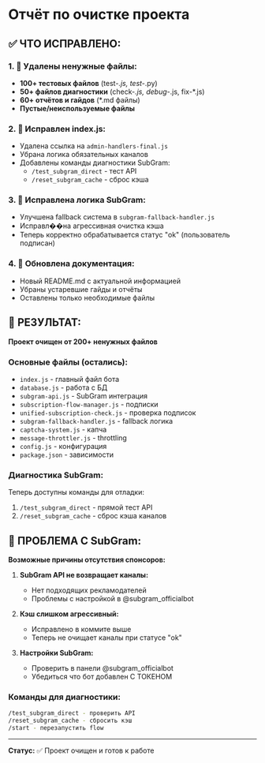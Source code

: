 # Отчёт по очистке проекта

## ✅ ЧТО ИСПРАВЛЕНО:

### 1. 🧹 Удалены ненужные файлы:
- **100+ тестовых файлов** (test-*.js, test-*.py)
- **50+ файлов диагностики** (check-*.js, debug-*.js, fix-*.js)
- **60+ отчётов и гайдов** (*.md файлы)
- **Пустые/неиспользуемые файлы**

### 2. 🔧 Исправлен index.js:
- Удалена ссылка на `admin-handlers-final.js`
- Убрана логика обязательных каналов
- Добавлены команды диагностики SubGram:
  - `/test_subgram_direct` - тест API
  - `/reset_subgram_cache` - сброс кэша

### 3. 🎯 Исправлена логика SubGram:
- Улучшена fallback система в `subgram-fallback-handler.js`
- Исправл��на агрессивная очистка кэша
- Теперь корректно обрабатывается статус "ok" (пользователь подписан)

### 4. 📝 Обновлена документация:
- Новый README.md с актуальной информацией
- Убраны устаревшие гайды и отчёты
- Оставлены только необходимые файлы

## 🎯 РЕЗУЛЬТАТ:

**Проект очищен от 200+ ненужных файлов**

### Основные файлы (остались):
- `index.js` - главный файл бота
- `database.js` - работа с БД  
- `subgram-api.js` - SubGram интеграция
- `subscription-flow-manager.js` - подписки
- `unified-subscription-check.js` - проверка подписок
- `subgram-fallback-handler.js` - fallback логика
- `captcha-system.js` - капча
- `message-throttler.js` - throttling
- `config.js` - конфигурация
- `package.json` - зависимости

### Диагностика SubGram:
Теперь доступны команды для отладки:
1. `/test_subgram_direct` - прямой тест API
2. `/reset_subgram_cache` - сброс кэша каналов

## 🚨 ПРОБЛЕМА С SubGram:

**Возможные причины отсутствия спонсоров:**

1. **SubGram API не возвращает каналы:**
   - Нет подходящих рекламодателей
   - Проблемы с настройкой в @subgram_officialbot

2. **Кэш слишком агрессивный:**
   - Исправлено в коммите выше
   - Теперь не очищает каналы при статусе "ok"

3. **Настройки SubGram:**
   - Проверить в панели @subgram_officialbot
   - Убедиться что бот добавлен С ТОКЕНОМ

### Команды для диагностики:
```bash
/test_subgram_direct - проверить API
/reset_subgram_cache - сбросить кэш
/start - перезапустить flow
```

---
**Статус:** ✅ Проект очищен и готов к работе
